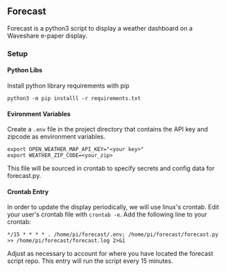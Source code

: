 ## Forecast

Forecast is a python3 script to display a weather dashboard on a Waveshare e-paper display.

### Setup

#### Python Libs

Install python library requirements with pip

```
python3 -m pip installl -r requirements.txt
```

#### Evironment Variables

Create a `.env` file in the project directory that contains the API key and zipcode as environment variables.

```
export OPEN_WEATHER_MAP_API_KEY="<your key>"
export WEATHER_ZIP_CODE=<your_zip>
```

This file will be sourced in crontab to specify secrets and config data for forecast.py.

#### Crontab Entry

In order to update the display periodically, we will use linux's crontab. Edit your user's crontab file with `crontab -e`. Add the following
line to your crontab:

```
*/15 * * * * . /home/pi/forecast/.env; /home/pi/forecast/forecast.py >> /home/pi/forecast/forecast.log 2>&1
```

Adjust as necessary to account for where you have located the forecast script repo. This entry will run the script every 15 minutes.


